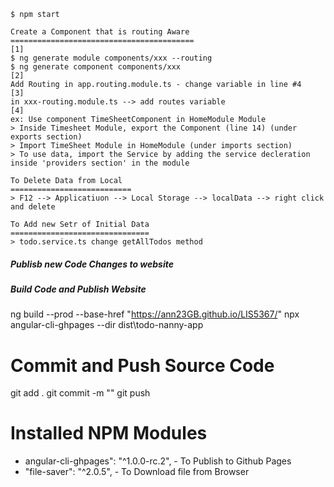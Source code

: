 
```shell
$ npm start

Create a Component that is routing Aware
=========================================
[1]
$ ng generate module components/xxx --routing
$ ng generate component components/xxx
[2]
Add Routing in app.routing.module.ts - change variable in line #4
[3]
in xxx-routing.module.ts --> add routes variable
[4]
ex: Use component TimeSheetComponent in HomeModule Module
> Inside Timesheet Module, export the Component (line 14) (under exports section)
> Import TimeSheet Module in HomeModule (under imports section)
> To use data, import the Service by adding the service decleration inside 'providers section' in the module

To Delete Data from Local
===========================
> F12 --> Applicatiuon --> Local Storage --> localData --> right click and delete

To Add new Setr of Initial Data
===============================
> todo.service.ts change getAllTodos method

```


##### Publisb new Code Changes to website

##### Build Code and Publish Website
ng build --prod --base-href "https://ann23GB.github.io/LIS5367/"
npx angular-cli-ghpages --dir  dist\todo-nanny-app

# Commit and Push Source Code
git add .
git commit -m ""
git push



# Installed NPM Modules
* angular-cli-ghpages": "^1.0.0-rc.2", - To Publish to Github Pages
* "file-saver": "^2.0.5", - To Download file from Browser
